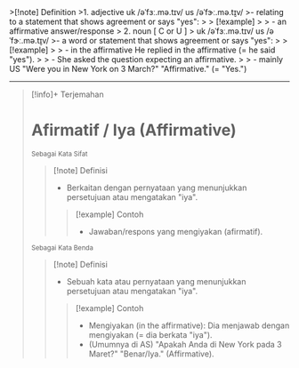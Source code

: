 <small>
</small>
>[!note] Definition
>1. adjective
uk  /əˈfɜː.mə.tɪv/ us  /əˈfɝː.mə.t̬ɪv/
>- relating to a statement that shows agreement or says "yes":
> > [!example] 
> > - an affirmative answer/response
> 2. noun [ C or U ]
>    uk  /əˈfɜː.mə.tɪv/ us  /əˈfɝː.mə.t̬ɪv/
>- a word or statement that shows agreement or says "yes":
> > [!example] 
> > - in the affirmative He replied in the affirmative (= he said "yes").
> > - She asked the question expecting an affirmative.
> > - mainly US "Were you in New York on 3 March?" "Affirmative." (= "Yes.")

---

>[!info]+ Terjemahan
> # Afirmatif / Iya (Affirmative)
><small>Sebagai Kata Sifat</small>
> > [!note] Definisi
> > - Berkaitan dengan pernyataan yang menunjukkan persetujuan atau mengatakan "iya".
> > > [!example] Contoh
> > > - Jawaban/respons yang mengiyakan (afirmatif).
>
><small>Sebagai Kata Benda</small>
> > [!note] Definisi
> > - Sebuah kata atau pernyataan yang menunjukkan persetujuan atau mengatakan "iya".
> > > [!example] Contoh
> > > - Mengiyakan (in the affirmative): Dia menjawab dengan mengiyakan (= dia berkata "iya").
> > > - (Umumnya di AS) "Apakah Anda di New York pada 3 Maret?" "Benar/Iya." (Affirmative).

